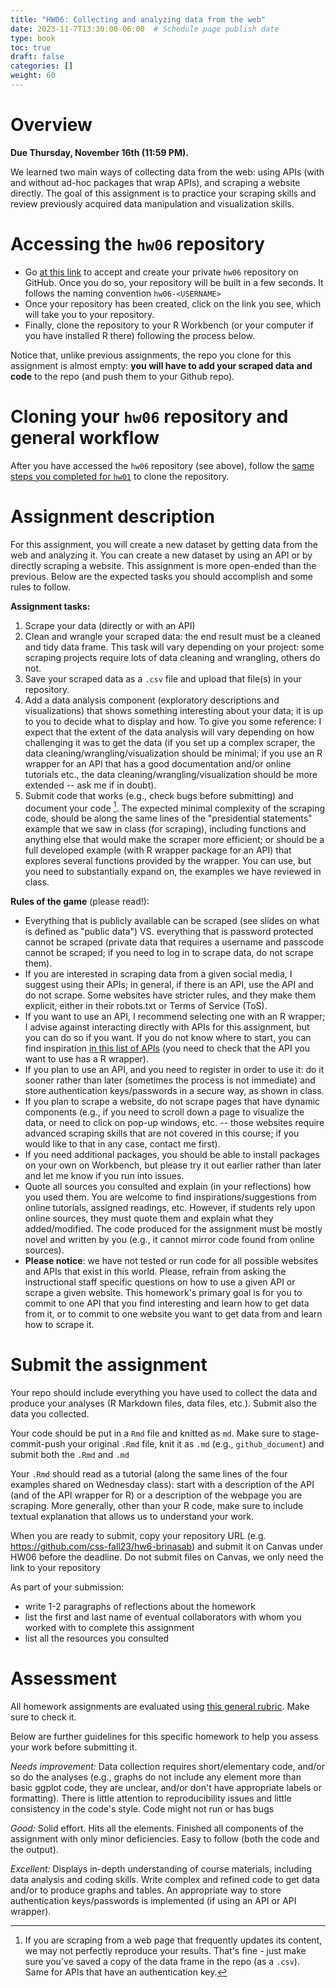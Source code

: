 ```yaml
---
title: "HW06: Collecting and analyzing data from the web"
date: 2023-11-7T13:30:00-06:00  # Schedule page publish date
type: book
toc: true
draft: false
categories: []
weight: 60
---
```




# Overview

**Due Thursday, November 16th (11:59 PM).**

We learned two main ways of collecting data from the web: using APIs (with and without ad-hoc packages that wrap APIs), and scraping a website directly. The goal of this assignment is to practice your scraping skills and review previously acquired data manipulation and visualization skills. 


# Accessing the `hw06` repository

* Go [at this link](https://classroom.github.com/a/xOJgAbBN) to accept and create your private `hw06` repository on GitHub. Once you do so, your repository will be built in a few seconds. It follows the naming convention `hw06-<USERNAME>`  
* Once your repository has been created, click on the link you see, which will take you to your repository. 
* Finally, clone the repository to your R Workbench (or your computer if you have installed R there) following the process below.

Notice that, unlike previous assignments, the repo you clone for this assignment is almost empty: **you will have to add your scraped data and code** to the repo (and push them to your Github repo).


# Cloning your `hw06` repository and general workflow

After you have accessed the `hw06` repository (see above), follow the [same steps you completed for `hw01`](/homework/edit-readme/) to clone the repository.


# Assignment description

For this assignment, you will create a new dataset by getting data from the web and analyzing it. You can create a new dataset by using an API or by directly scraping a website. This assignment is more open-ended than the previous. Below are the expected tasks you should accomplish and some rules to follow.

**Assignment tasks:**

1. Scrape your data (directly or with an API)
1. Clean and wrangle your scraped data: the end result must be a cleaned and tidy data frame. This task will vary depending on your project: some scraping projects require lots of data cleaning and wrangling, others do not.
1. Save your scraped data as a `.csv` file and upload that file(s) in your repository.
1. Add a data analysis component (exploratory descriptions and visualizations) that shows something interesting about your data; it is up to you to decide what to display and how. To give you some reference: I expect that the extent of the data analysis will vary depending on how challenging it was to get the data (if you set up a complex scraper, the data cleaning/wrangling/visualization should be minimal; if you use an R wrapper for an API that has a good documentation and/or online tutorials etc., the data cleaning/wrangling/visualization should be more extended -- ask me if in doubt).
1. Submit code that works (e.g., check bugs before submitting) and document your code [^repro]. The expected minimal complexity of the scraping code, should be along the same lines of the "presidential statements" example that we saw in class (for scraping), including functions and anything else that would make the scraper more efficient; or should be a full developed example (with R wrapper package for an API) that explores several functions provided by the wrapper. You can use, but you need to substantially expand on, the examples we have reviewed in class. 


**Rules of the game** (please read!): 

  * Everything that is publicly available can be scraped (see slides on what is defined as "public data") VS. everything that is password protected cannot be scraped (private data that requires a username and passcode cannot be scraped; if you need to log in to scrape data, do not scrape them).
  * If you are interested in scraping data from a given social media, I suggest using their APIs; in general, if there is an API, use the API and do not scrape. Some websites have stricter rules, and they make them explicit, either in their robots.txt or Terms of Service (ToS).  
  * If you want to use an API, I recommend selecting one with an R wrapper; I advise against interacting directly with APIs for this assignment, but you can do so if you want. If you do not know where to start, you can find inspiration [in this list of APIs]( https://ucsd.libguides.com/c.php?g=90743&p=3202435) (you need to check that the API you want to use has a R wrapper).
  * If you plan to use an API, and you need to register in order to use it: do it sooner rather than later (sometimes the process is not immediate) and store authentication keys/passwords in a secure way, as shown in class.
  * If you plan to scrape a website, do not scrape pages that have dynamic components (e.g., if you need to scroll down a page to visualize the data, or need to click on pop-up windows, etc. -- those websites require advanced scraping skills that are not covered in this course; if you would like to that in any case, contact me first).
  * If you need additional packages, you should be able to install packages on your own on Workbench, but please try it out earlier rather than later and let me know if you run into issues.
  * Quote all sources you consulted and explain (in your reflections) how you used them. You are welcome to find inspirations/suggestions from online tutorials, assigned readings, etc. However, if students rely upon online sources, they must quote them and explain what they added/modified. The code produced for the assignment must be mostly novel and written by you (e.g., it cannot mirror code found from online sources). 
  * **Please notice**: we have not tested or run code for all possible websites and APIs that exist in this world. Please, refrain from asking the instructional staff specific questions on how to use a given API or scrape a given website. This homework's primary goal is for you to commit to one API that you find interesting and learn how to get data from it, or to commit to one website you want to get data from and learn how to scrape it.


# Submit the assignment

Your repo should include everything you have used to collect the data and produce your analyses (R Markdown files, data files, etc.). Submit also the data you collected.

Your code should be put in a `Rmd` file and knitted as `md`. Make sure to stage-commit-push your original `.Rmd` file, knit it as `.md` (e.g., `github_document`) and submit both the `.Rmd` and `.md`

Your `.Rmd` should read as a tutorial (along the same lines of the four examples shared on Wednesday class): start with a description of the API (and of the API wrapper for R) or a description of the webpage you are scraping. More generally, other than your R code, make sure to include textual explanation that allows us to understand your work.

When you are ready to submit, copy your repository URL (e.g. https://github.com/css-fall23/hw6-brinasab) and submit it on Canvas under HW06 before the deadline. Do not submit files on Canvas, we only need the link to your repository 

As part of your submission:
  * write 1-2 paragraphs of reflections about the homework
  * list the first and last name of eventual collaborators with whom you worked with to complete this assignment
  * list all the resources you consulted
  

# Assessment

All homework assignments are evaluated using [this general rubric](/faq/homework-evaluations/). Make sure to check it. 

Below are further guidelines for this specific homework to help you assess your work before submitting it.

*Needs improvement:* Data collection requires short/elementary code, and/or so do the analyses (e.g., graphs do not include any element more than basic ggplot code, they are unclear, and/or don't have appropriate labels or formatting). There is little attention to reproducibility issues and little consistency in the code's style. Code might not run or has bugs

*Good:* Solid effort. Hits all the elements. Finished all components of the assignment with only minor deficiencies. Easy to follow (both the code and the output). 

*Excellent:* Displays in-depth understanding of course materials, including data analysis and coding skills. Write complex and refined code to get data and/or to produce graphs and tables. An appropriate way to store authentication keys/passwords is implemented (if using an API or API wrapper).

[^repro]: If you are scraping from a web page that frequently updates its content, we may not perfectly reproduce your results. That's fine - just make sure you've saved a copy of the data frame in the repo (as a `.csv`). Same for APIs that have an authentication key. 
